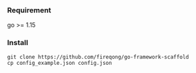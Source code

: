 ### Requirement

go >= 1.15

### Install

```shell
git clone https://github.com/fireqong/go-framework-scaffold
cp config_example.json config.json
```